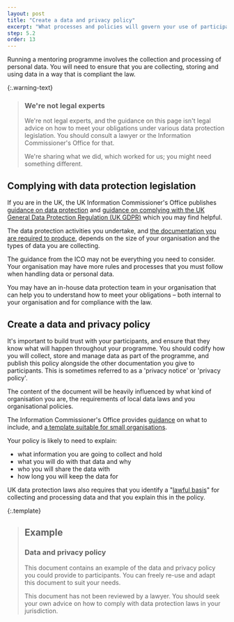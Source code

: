 ```yaml
---
layout: post
title: "Create a data and privacy policy"
excerpt: "What processes and policies will govern your use of participant data?"
step: 5.2
order: 13
---
```


Running a mentoring programme involves the collection and processing of personal data. You will need to ensure that you are collecting, storing and using data in a way that is compliant the law. 

{:.warning-text}
> ### We're not legal experts
> 
> We're not legal experts, and the guidance on this page isn't legal advice on how to meet your obligations under various data protection legislation. You should consult a lawyer or the Information Commissioner's Office for that. 
> 
> We're sharing what we did, which worked for us; you might need something different.

## Complying with data protection legislation

If you are in the UK, the UK Information Commissioner's Office publishes [guidance on data protection](https://ico.org.uk/for-organisations/guide-to-data-protection/) and [guidance on complying with the UK General Data Protection Regulation (UK GDPR)](https://ico.org.uk/for-organisations/guide-to-data-protection/guide-to-the-general-data-protection-regulation-gdpr/) which you may find helpful.

The data protection activities you undertake, and [the documentation you are required to produce](https://ico.org.uk/for-organisations/guide-to-data-protection/guide-to-the-general-data-protection-regulation-gdpr/documentation/), depends on the size of your organisation and the types of data you are collecting. 

The guidance from the ICO may not be everything you need to consider. Your organisation may have more rules and processes that you must follow when handling data or personal data.

You may have an in-house data protection team in your organisation that can help you to understand how to meet your obligations – both internal to your organisation and for compliance with the law.

## Create a data and privacy policy

It's important to build trust with your participants, and ensure that they know what will happen throughout your programme. You should codify how you will collect, store and manage data as part of the programme, and publish this policy alongside the other documentation you give to participants. This is sometimes referred to as a 'privacy notice' or 'privacy policy'.

The content of the document will be heavily influenced by what kind of organisation you are, the requirements of local data laws and you organisational policies. 

The Information Commissioner's Office provides [guidance](https://ico.org.uk/for-organisations/guide-to-data-protection/guide-to-the-general-data-protection-regulation-gdpr/the-right-to-be-informed/how-should-we-draft-our-privacy-information/) on what to include, and [a template suitable for small organisations](https://ico.org.uk/for-organisations/sme-web-hub/make-your-own-privacy-notice/).

Your policy is likely to need to explain:

- what information you are going to collect and hold
- what you will do with that data and why
- who you will share the data with
- how long you will keep the data for

UK data protection laws also requires that you identify a "[lawful basis](https://ico.org.uk/for-organisations/guide-to-data-protection/guide-to-the-general-data-protection-regulation-gdpr/lawful-basis-for-processing/)" for collecting and processing data and that you explain this in the policy.

{:.template}
> ## Example
> ### Data and privacy policy
> 
> This document contains an example of the data and privacy policy you could provide to participants. You can freely re-use and adapt this document to suit your needs.
> 
> This document has not been reviewed by a lawyer. You should seek your own advice on how to comply with data protection laws in your jurisdiction.